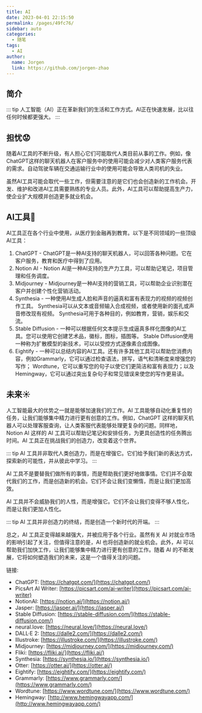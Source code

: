 ```yaml
---
title: AI
date: 2023-04-01 22:15:50
permalink: /pages/49fc76/
sidebar: auto
categories:
  - 随笔
tags:
  - AI
author: 
  name: Jorgen
  link: https://github.com/jorgen-zhao
---
```

## 简介

::: tip 人工智能（AI）正在革新我们的生活和工作方式。AI正在快速发展，比以往任何时候都更强大。
:::

<!-- more -->

## 担忧😟
随着AI工具的不断升级，有人担心它们可能取代人类目前从事的工作。例如，像ChatGPT这样的聊天机器人在客户服务中的使用可能会减少对人类客户服务代表的需求。自动驾驶车辆在交通运输行业中的使用可能会导致人类司机的失业。

虽然AI工具可能会取代一些工作，但需要注意的是它们也会创造新的工作机会。开发、维护和改进AI工具需要熟练的专业人员。此外，AI工具可以帮助提高生产力，使企业扩大规模并创造更多就业机会。

## AI工具🧰

AI工具正在各个行业中使用，从医疗到金融再到教育。以下是不同领域的一些顶级AI工具：

1. ChatGPT - ChatGPT是一种AI支持的聊天机器人，可以回答各种问题。它在客户服务，教育和医疗中得到了应用。
2. Notion AI - Notion AI是一种AI支持的生产力工具，可以帮助记笔记，项目管理和任务调度。
3. Midjourney - Midjourney是一种AI支持的营销工具，可以帮助企业识别潜在客户并创建个性化营销活动。
4. Synthesia - 一种使用AI生成人脸和声音的逼真和富有表现力的视频的视频创作工具。 Synthesia可以从文本或音频输入合成视频，或者使用新的面孔或声音修改现有视频。 Synthesia可用于各种目的，例如教育，营销，娱乐和交流。
5. Stable Diffusion - 一种可以根据任何文本提示生成逼真多样化图像的AI工具。您可以使用它创建艺术品，徽标，图标，插图等。 Stable Diffusion使用一种称为扩散模型的新技术，可以以受控方式逐像素合成图像。
6. Eightify - 一种可以总结内容的AI工具。还有许多其他工具可以帮助您消费内容，例如Grammarly，它可以通过检查语法，拼写，语气和清晰度来增强您的写作； Wordtune，它可以重写您的句子以使它们更简洁和富有表现力；以及Hemingway，它可以通过突出复杂句子和常见错误来使您的写作更易读。

## 未来☀️

人工智能最大的优势之一就是能够加速我们的工作。AI 工具能够自动化重复性的任务，让我们能够集中精力进行更有创意的工作。例如，ChatGPT 这样的聊天机器人可以处理客服查询，让人类客服代表能够处理更复杂的问题。同样地，Notion AI 这样的 AI 工具可以帮助记笔记和安排任务，为更具创造性的任务腾出时间。AI 工具正在挑战我们的创造力，改变着这个世界。

::: tip  AI 工具并非取代人类创造力，而是在增强它。它们给予我们新的表达方式，探索新的可能性，并从彼此中学习。
:::

AI 工具不是要替我们做所有的事情，而是帮助我们更好地做事情。它们并不会取代我们的工作，而是创造新的机会。它们不会让我们变懒惰，而是让我们更加高效。

AI 工具并不会威胁我们的人性，而是增强它。它们不会让我们变得不够人性化，而是让我们更加人性化。

::: tip AI 工具并非创造力的终结，而是创造一个新时代的开端。
:::

总之，AI 工具正变得越来越强大，并被应用于各个行业。虽然有关 AI 对就业市场的影响引起了关注，但值得注意的是，AI 也将创造新的就业机会。此外，AI 可以帮助我们加快工作，让我们能够集中精力进行更有创意的工作。随着 AI 的不断发展，它将如何塑造我们的未来，这是一个值得关注的问题。 

链接:
- ChatGPT: [https://chatgpt.com/](https://chatgpt.com/)
- PicsArt AI Writer: [https://picsart.com/ai-writer](https://picsart.com/ai-writer)
- NotionAI: [https://notion.ai/](https://notion.ai/)
- Jasper: [https://jasper.ai/](https://jasper.ai/)
- Stable Diffusion: [https://stable-diffusion.com/](https://stable-diffusion.com/)
- neural.love: [https://neural.love/](https://neural.love/)
- DALL·E 2: [https://dalle2.com/](https://dalle2.com/)
- Illustroke: [https://illustroke.com/](https://illustroke.com/)
- Midjourney: [https://midjourney.com/](https://midjourney.com/)
- Fliki: [https://fliki.ai/](https://fliki.ai/)
- Synthesia: [https://synthesia.io/](https://synthesia.io/)
- Otter: [https://otter.ai/](https://otter.ai/)
- Eightify: [https://eightify.com/](https://eightify.com/)
- Grammarly: [https://www.grammarly.com/](https://www.grammarly.com/)
- Wordtune: [https://www.wordtune.com/](https://www.wordtune.com/)
- Hemingway: [http://www.hemingwayapp.com/](http://www.hemingwayapp.com/)